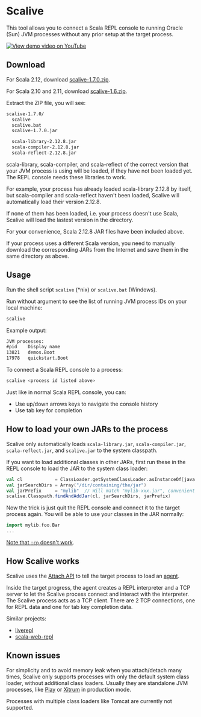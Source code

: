 # Scalive

This tool allows you to connect a Scala REPL console to running Oracle (Sun)
JVM processes without any prior setup at the target process.

[![View demo video on YouTube](http://img.youtube.com/vi/h45QQ45D9P8/0.jpg)](http://www.youtube.com/watch?v=h45QQ45D9P8)

## Download

For Scala 2.12, download
[scalive-1.7.0.zip](https://github.com/xitrum-framework/scalive/releases/download/1.7.0/scalive-1.7.0.zip).

For Scala 2.10 and 2.11, download
[scalive-1.6.zip](https://github.com/xitrum-framework/scalive/releases/download/1.6/scalive-1.6.zip).

Extract the ZIP file, you will see:

```txt
scalive-1.7.0/
  scalive
  scalive.bat
  scalive-1.7.0.jar

  scala-library-2.12.8.jar
  scala-compiler-2.12.8.jar
  scala-reflect-2.12.8.jar
```

scala-library, scala-compiler, and scala-reflect of the correct version
that your JVM process is using will be loaded, if they have not been loaded yet.
The REPL console needs these libraries to work.

For example, your process has already loaded scala-library 2.12.8 by itself,
but scala-compiler and scala-reflect haven't been loaded, Scalive will
automatically load their version 2.12.8.

If none of them has been loaded, i.e. your process doesn't use Scala,
Scalive will load the lastest version in the directory.

For your convenience, Scala 2.12.8 JAR files have been included above.

If your process uses a different Scala version, you need to manually
download the corresponding JARs from the Internet and save them in the
same directory as above.

## Usage

Run the shell script `scalive` (*nix) or `scalive.bat` (Windows).

Run without argument to see the list of running JVM process IDs on your local machine:

```sh
scalive
```

Example output:

```txt
JVM processes:
#pid	Display name
13821	demos.Boot
17978	quickstart.Boot
```

To connect a Scala REPL console to a process:

```sh
scalive <process id listed above>
```

Just like in normal Scala REPL console, you can:

* Use up/down arrows keys to navigate the console history
* Use tab key for completion

## How to load your own JARs to the process

Scalive only automatically loads `scala-library.jar`, `scala-compiler.jar`,
`scala-reflect.jar`, and `scalive.jar` to the system classpath.

If you want to load additional classes in other JARs, first run these in the
REPL console to load the JAR to the system class loader:

```scala
val cl            = ClassLoader.getSystemClassLoader.asInstanceOf[java.net.URLClassLoader]
val jarSearchDirs = Array("/dir/containing/the/jar")
val jarPrefix     = "mylib"  // Will match "mylib-xxx.jar", convenient when there's version number in the file name
scalive.Classpath.findAndAddJar(cl, jarSearchDirs, jarPrefix)
```

Now the trick is just quit the REPL console and connect it to the target process
again. You will be able to use your classes in the JAR normally:

```scala
import mylib.foo.Bar
...
```

[Note that `:cp` doesn't work](http://stackoverflow.com/questions/18033752/cannot-add-a-jar-to-scala-repl-with-the-cp-command).

## How Scalive works

Scalive uses the [Attach API](https://blogs.oracle.com/CoreJavaTechTips/entry/the_attach_api)
to tell the target process to load an [agent](http://javahowto.blogspot.jp/2006/07/javaagent-option.html).

Inside the target progress, the agent creates a REPL interpreter and a
TCP server to let the Scalive process connect and interact with the
interpreter. The Scalive process acts as a TCP client. There are 2 TCP
connections, one for REPL data and one for tab key completion data.

Similar projects:

* [liverepl](https://github.com/djpowell/liverepl)
* [scala-web-repl](https://github.com/woshilaiceshide/scala-web-repl)

## Known issues

For simplicity and to avoid memory leak when you attach/detach many times,
Scalive only supports processes with only the default system class loader,
without additional class loaders. Usually they are standalone JVM processes,
like
[Play](http://www.playframework.com) or
[Xitrum](http://xitrum-framework.github.io) in production mode.

Processes with multiple class loaders like Tomcat are currently not supported.

